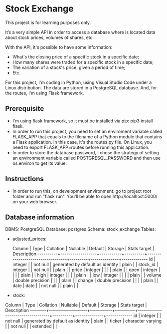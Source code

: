 # Stock Exchange

This project is for learning purposes only.

It’s a very simple API in order to access a database where is located data about stock prices, volumes of shares, etc.

With the API, it's possible to have some information:
- What's the closing price of a specific stock in a specific date;
- How many shares were traded for a specific stock in a specific date;
- The variation of a stock's price, given a period of time;
- Etc.

For this project, I'm coding in Python, using Visual Studio Code under a Linux distribution. The data are stored in a PostgreSQL database. And, for the routes, I'm using Flask framework.

## Prerequisite
- I'm using flask framework, so it must be installed via pip: pip3 install flask.
- In order to run this project, you need to set an enviroment variable called FLASK_APP that equals to the filename of a Python module that contains a Flask application. In this case, it's the routes.py file. On Linux, you need to export FLASK_APP=routes before running this application.
- In order to store the database password, I chose the strategy of setting an environment variable called POSTGRESQL_PASSWORD and then use os.environ to get its value.

## Instructions
- In order to run this, on development environment: go to project root folder and run "flask run". You'll be able to open http://localhost:5000/ on your web browser.

## Database information
DBMS: PostgreSQL
Database: postgres
Schema: stock_exchange
Tables:
- adjusted_prices:

  Column  |       Type       | Collation | Nullable |             Default              | Storage | Stats target | Description 
----------+------------------+-----------+----------+----------------------------------+---------+--------------+-------------
 id       | integer          |           | not null | generated by default as identity | plain   |              | 
 stock_id | integer          |           | not null |                                  | plain   |              | 
 price    | integer          |           |          |                                  | plain   |              | 
 open     | integer          |           |          |                                  | plain   |              | 
 high     | integer          |           |          |                                  | plain   |              | 
 low      | integer          |           |          |                                  | plain   |              | 
 volume   | double precision |           |          |                                  | plain   |              | 
 change   | double precision |           |          |                                  | plain   |              | 
 date     | date             |           | not null |                                  | plain   |              | 

- stock:

 Column |       Type        | Collation | Nullable |             Default              | Storage  | Stats target | Description 
--------+-------------------+-----------+----------+----------------------------------+----------+--------------+-------------
 id     | integer           |           | not null | generated by default as identity | plain    |              | 
 ticker | character varying |           | not null |                                  | extended |              | 
